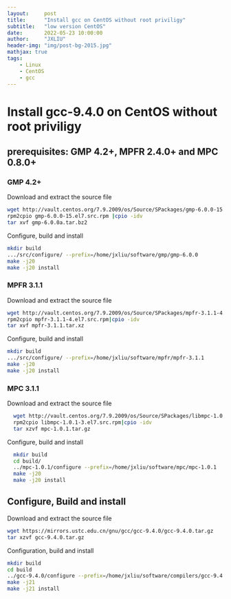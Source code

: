 ```yaml
---
layout:     post
title:      "Install gcc on CentOS without root priviligy"
subtitle:   "low version CentOS"
date:       2022-05-23 10:00:00
author:     "JXLIU"
header-img: "img/post-bg-2015.jpg"
mathjax: true
tags:
    - Linux
    - CentOS
    - gcc
---
```


# Install gcc-9.4.0 on CentOS without root priviligy

## prerequisites: GMP 4.2+, MPFR 2.4.0+ and MPC 0.8.0+
### GMP 4.2+

Download and extract the source file 
```bash
wget http://vault.centos.org/7.9.2009/os/Source/SPackages/gmp-6.0.0-15.el7.src.rpm
rpm2cpio gmp-6.0.0-15.el7.src.rpm |cpio -idv
tar xvf gmp-6.0.0a.tar.bz2 
```

Configure, build and install

```bash
mkdir build
.../src/configure/ --prefix=/home/jxliu/software/gmp/gmp-6.0.0
make -j20
make -j20 install
```

### MPFR 3.1.1

Download and extract the source file 

```bash
wget http://vault.centos.org/7.9.2009/os/Source/SPackages/mpfr-3.1.1-4.el7.src.rpm
rpm2cpio mpfr-3.1.1-4.el7.src.rpm|cpio -idv
tar xvf mpfr-3.1.1.tar.xz
```
Configure, build and install

```bash
mkdir build
.../src/configure/ --prefix=/home/jxliu/software/mpfr/mpfr-3.1.1
make -j20
make -j20 install
```

### MPC 3.1.1

Download and extract the source file 

```bash
  wget http://vault.centos.org/7.9.2009/os/Source/SPackages/libmpc-1.0.1-3.el7.src.rpm
  rpm2cpio libmpc-1.0.1-3.el7.src.rpm|cpio -idv
  tar xzvf mpc-1.0.1.tar.gz 
```
Configure, build and install

```bash
  mkdir build
  cd build/
  ../mpc-1.0.1/configure --prefix=/home/jxliu/software/mpc/mpc-1.0.1
  make -j20
  make -j20 install
```

## Configure, Build and install
Download and extract the source file

```bash
wget https://mirrors.ustc.edu.cn/gnu/gcc/gcc-9.4.0/gcc-9.4.0.tar.gz
tar xzvf gcc-9.4.0.tar.gz
```

Configuration, build and install

```bash
mkdir build
cd build
../gcc-9.4.0/configure --prefix=/home/jxliu/software/compilers/gcc-9.4.0 --with-gmp=/home/jxliu/software/gmp/gmp-6.0.0/ --with-mpfr=/home/jxliu/software/mpfr/mpfr-3.1.1/ --with-mpc=/home/jxliu/software/mpc/mpc-1.0.1/ --disable-multilib
make -j21
make -j21 install
```
